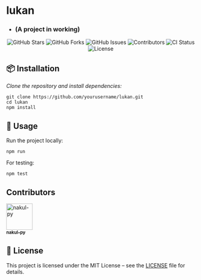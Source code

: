 # lukan
- ### (A project in working)

<p align="center">
  <img src="https://img.shields.io/github/stars/nakul-py/lukan?style=social" alt="GitHub Stars"/>
  <img src="https://img.shields.io/github/forks/nakul-py/lukan?style=social" alt="GitHub Forks"/>
  <img src="https://img.shields.io/github/issues/nakul-py/lukan" alt="GitHub Issues"/>
  <img src="https://img.shields.io/github/contributors/nakul-py/lukan" alt="Contributors"/>
  <img src="https://img.shields.io/github/actions/workflow/status/nakul-py/lukan/ci.yml?branch=main" alt="CI Status"/>
<img src="https://img.shields.io/github/license/nakul-py/lukan?color=blue" alt="License"/>
  
</p>

## 📦 Installation
*Clone the repository and install dependencies:*


```
git clone https://github.com/yourusername/lukan.git  
cd lukan  
npm install  
```

## 🚀 Usage
Run the project locally:
```
npm run
```

For testing:
```
npm test  
```

## Contributors

 <td align="center">
        <a href="https://github.com/nakul-py">
            <img src="https://avatars.githubusercontent.com/u/173621577?v=4" width="70;" alt="nakul-py"/>
            <br />
            <sub><b>nakul-py</b></sub>
        </a>
    </td></tr>


## 📜 License
This project is licensed under the MIT License – see the [LICENSE](LICENSE) file for details.

